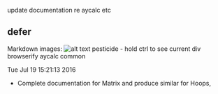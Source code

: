 
update documentation re aycalc etc

## defer

Markdown images: ![alt text](http://path/to/img.jpg "Title")
pesticide - hold ctrl to see current div
browserify
aycalc common

Tue Jul 19 15:21:13 2016
* Complete documentation for Matrix and produce similar for Hoops,
